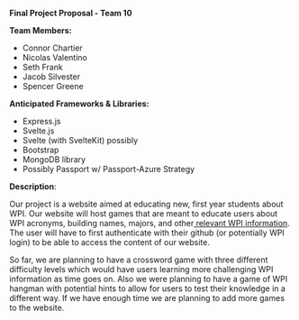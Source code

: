 
**Final Project Proposal - Team 10**

**Team Members:**

- Connor Chartier
- Nicolas Valentino
- Seth Frank
- Jacob Silvester
- Spencer Greene

**Anticipated Frameworks & Libraries:**

* Express.js
* Svelte.js
* Svelte (with SvelteKit) possibly
* Bootstrap
* MongoDB library
* Possibly Passport w/ Passport-Azure Strategy

**Description**:

Our project is a website aimed at educating new, first year students about WPI. Our website will host games that are meant to educate users about WPI acronyms, building names, majors, and other[ relevant WPI information](https://www.dailymail.co.uk/news/article-4373620/Billionaire-university-benefactor-hit-son.html). The user will have to first authenticate with their github (or potentially WPI login) to be able to access the content of our website.

So far, we are planning to have a crossword game with three different difficulty levels which would have users learning more challenging WPI information as time goes on. Also we were planning to have a game of WPI hangman with potential hints to allow for users to test their knowledge in a different way. If we have enough time we are planning to add more games to the website.
